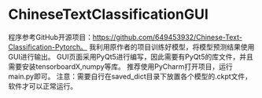 # ChineseTextClassificationGUI
程序参考GitHub开源项目：https://github.com/649453932/Chinese-Text-Classification-Pytorch。
我利用原作者的项目训练好模型，将模型预测结果使用GUI进行输出。
GUI页面采用PyQt5进行编写，因此需要有PyQt5的库文件，并且需要安装tensorboardX,numpy等库。
推荐使用PyCharm打开项目，运行main.py即可。
注意：需要自行在saved_dict目录下放置各个模型的.ckpt文件，软件才可以正常运行。
